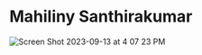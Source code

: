 # Mahiliny Santhirakumar


![Screen Shot 2023-09-13 at 4 07 23 PM](https://github.com/Mahiliny/ECE444-F2023-Assignment1/assets/97846637/a8577209-00ec-418d-aea5-97f61762a41c)

